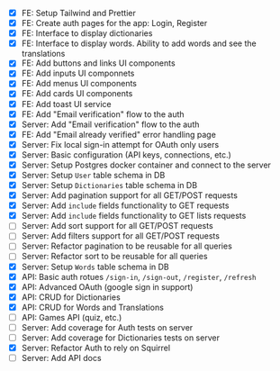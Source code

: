 * [x] FE: Setup Tailwind and Prettier
* [x] FE: Create auth pages for the app: Login, Register
* [x] FE: Interface to display dictionaries
* [x] FE: Interface to display words. Ability to add words and see the translations
* [x] FE: Add buttons and links UI components
* [x] FE: Add inputs UI componnets
* [x] FE: Add menus UI components
* [x] FE: Add cards UI components
* [x] FE: Add toast UI service
* [x] FE: Add "Email verification" flow to the auth 
* [x] Server: Add "Email verification" flow to the auth
* [x] FE: Add "Email already verified" error handling page 
* [x] Server: Fix local sign-in attempt for OAuth only users 
* [x] Server: Basic configuration (API keys, connections, etc.)
* [x] Server: Setup Postgres docker container and connect to the server
* [x] Server: Setup `User` table schema in DB 
* [x] Server: Setup `Dictionaries` table schema in DB 
* [x] Server: Add pagination support for all GET/POST requests
* [x] Server: Add `include` fields functionality to GET requests
* [x] Server: Add `include` fields functionality to GET lists requests
* [ ] Server: Add sort support for all GET/POST requests
* [ ] Server: Add filters support for all GET/POST requests
* [ ] Server: Refactor pagination to be reusable for all queries
* [ ] Server: Refactor sort to be reusable for all queries
* [x] Server: Setup `Words` table schema in DB 
* [x] API: Basic auth rotues `/sign-in`, `/sign-out`, `/register`, `/refresh`
* [x] API: Advanced OAuth (google sign in support)
* [x] API: CRUD for Dictionaries 
* [x] API: CRUD for Words and Translations
* [ ] API: Games API (quiz, etc.)
* [ ] Server: Add coverage for Auth tests on server
* [ ] Server: Add coverage for Dictionaries tests on server
* [x] Server: Refactor Auth to rely on Squirrel
* [ ] Server: Add API docs